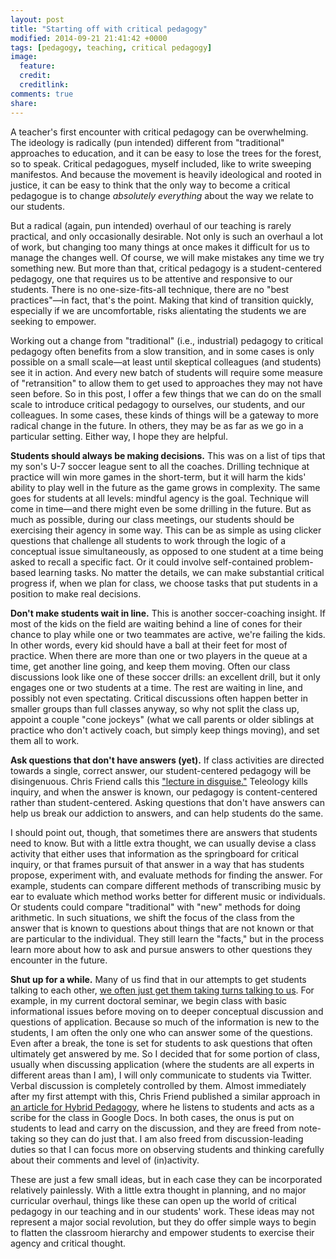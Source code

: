 ```yaml
---
layout: post
title: "Starting off with critical pedagogy"
modified: 2014-09-21 21:41:42 +0000
tags: [pedagogy, teaching, critical pedagogy]
image:
  feature: 
  credit: 
  creditlink: 
comments: true
share: 
---
```


A teacher's first encounter with critical pedagogy can be overwhelming. The ideology is radically (pun intended) different from "traditional" approaches to education, and it can be easy to lose the trees for the forest, so to speak. Critical pedagogues, myself included, like to write sweeping manifestos. And because the movement is heavily ideological and rooted in justice, it can be easy to think that the only way to become a critical pedagogue is to change *absolutely everything* about the way we relate to our students.

But a radical (again, pun intended) overhaul of our teaching is rarely practical, and only occasionally desirable. Not only is such an overhaul a lot of work, but changing too many things at once makes it difficult for us to manage the changes well. Of course, we will make mistakes any time we try something new. But more than that, critical pedagogy is a student-centered pedagogy, one that requires us to be attentive and responsive to our students. There is no one-size-fits-all technique, there are no "best practices"—in fact, that's the point. Making that kind of transition quickly, especially if we are uncomfortable, risks alientating the students we are seeking to empower.

Working out a change from "traditional" (i.e., industrial) pedagogy to critical pedagogy often benefits from a slow transition, and in some cases is only possible on a small scale—at least until skeptical colleagues (and students) see it in action. And every new batch of students will require some measure of "retransition" to allow them to get used to approaches they may not have seen before. So in this post, I offer a few things that we can do on the small scale to introduce critical pedagogy to ourselves, our students, and our colleagues. In some cases, these kinds of things will be a gateway to more radical change in the future. In others, they may be as far as we go in a particular setting. Either way, I hope they are helpful.

**Students should always be making decisions.** This was on a list of tips that my son's U-7 soccer league sent to all the coaches. Drilling technique at practice will win more games in the short-term, but it will harm the kids' ability to play well in the future as the game grows in complexity. The same goes for students at all levels: mindful agency is the goal. Technique will come in time—and there might even be some drilling in the future. But as much as possible, during our class meetings, our students should be exercising their agency in some way. This can be as simple as using clicker questions that challenge all students to work through the logic of a conceptual issue simultaneously, as opposed to one student at a time being asked to recall a specific fact. Or it could involve self-contained problem-based learning tasks. No matter the details, we can make substantial critical progress if, when we plan for class, we choose tasks that put students in a position to make real decisions.

**Don't make students wait in line.** This is another soccer-coaching insight. If most of the kids on the field are waiting behind a line of cones for their chance to play while one or two teammates are active, we're failing the kids. In other words, every kid should have a ball at their feet for most of practice. When there are more than one or two players in the queue at a time, get another line going, and keep them moving. Often our class discussions look like one of these soccer drills: an excellent drill, but it only engages one or two students at a time. The rest are waiting in line, and possibly not even spectating. Critical discussions often happen better in smaller groups than full classes anyway, so why not split the class up, appoint a couple "cone jockeys" (what we call parents or older siblings at practice who don't actively coach, but simply keep things moving), and set them all to work.

**Ask questions that don't have answers (yet).** If class activities are directed towards a single, correct answer, our student-centered pedagogy will be disingenuous. Chris Friend calls this ["lecture in disguise."](http://www.hybridpedagogy.com/journal/learning-let-go-listening-students-discussion/) Teleology kills inquiry, and when the answer is known, our pedagogy is content-centered rather than student-centered. Asking questions that don't have answers can help us break our addiction to answers, and can help students do the same. 

I should point out, though, that sometimes there are answers that students need to know. But with a little extra thought, we can usually devise a class activity that either uses that information as the springboard for critical inquiry, or that frames pursuit of that answer in a way that has students propose, experiment with, and evaluate methods for finding the answer. For example, students can compare different methods of transcribing music by ear to evaluate which method works better for different music or individuals. Or students could compare "traditional" with "new" methods for doing arithmetic. In such situations, we shift the focus of the class from the answer that is known to questions about things that are not known or that are particular to the individual. They still learn the "facts," but in the process learn more about how to ask and pursue answers to other questions they encounter in the future.

**Shut up for a while.** Many of us find that in our attempts to get students talking to each other, [we often just get them taking turns talking to us](http://www.williamohara.net/blog/2014/9/18/first-nights-reflection-i). For example, in my current doctoral seminar, we begin class with basic informational issues before moving on to deeper conceptual discussion and questions of application. Because so much of the information is new to the students, I am often the only one who can answer some of the questions. Even after a break, the tone is set for students to ask questions that often ultimately get answered by me. So I decided that for some portion of class, usually when discussing application (where the students are all experts in different areas than I am), I will only communicate to students via Twitter. Verbal discussion is completely controlled by them. Almost immediately after my first attempt with this, Chris Friend published a similar approach in [an article for Hybrid Pedagogy](http://www.hybridpedagogy.com/journal/learning-let-go-listening-students-discussion/), where he listens to students and acts as a scribe for the class in Google Docs. In both cases, the onus is put on students to lead and carry on the discussion, and they are freed from note-taking so they can do just that. I am also freed from discussion-leading duties so that I can focus more on observing students and thinking carefully about their comments and level of (in)activity.

These are just a few small ideas, but in each case they can be incorporated relatively painlessly. With a little extra thought in planning, and no major curricular overhaul, things like these can open up the world of critical pedagogy in our teaching and in our students' work. These ideas may not represent a major social revolution, but they do offer simple ways to begin to flatten the classroom hierarchy and empower students to exercise their agency and critical thought.